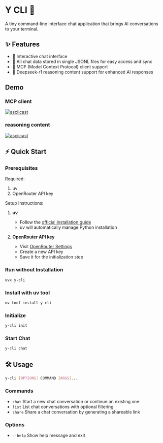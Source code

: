 # Y CLI 🚀

A tiny command-line interface chat application that brings AI conversations to your terminal.

## ✨ Features

- 💬 Interactive chat interface
- 📝 All chat data stored in single JSONL files for easy access and sync
- 🔗 MCP (Model Context Protocol) client support
- 🤔 Deepseek-r1 reasoning content support for enhanced AI responses

## Demo

### MCP client
[![asciicast](https://asciinema.org/a/701901.svg)](https://asciinema.org/a/701901)

### reasoning content
[![asciicast](https://asciinema.org/a/701903.svg)](https://asciinema.org/a/701903)

## ⚡ Quick Start

### Prerequisites

Required:
1. uv
2. OpenRouter API key

Setup Instructions:
1. **uv**
   - Follow the [official installation guide](https://docs.astral.sh/uv/getting-started/installation/)
   - uv will automatically manage Python installation

2. **OpenRouter API key**
   - Visit [OpenRouter Settings](https://openrouter.ai/settings/keys)
   - Create a new API key
   - Save it for the initialization step

### Run without Installation
```bash
uvx y-cli
```

### Install with uv tool
```bash
uv tool install y-cli
```

### Initialize
```bash
y-cli init
```

### Start Chat
```bash
y-cli chat
```

## 🛠️ Usage

```bash
y-cli [OPTIONS] COMMAND [ARGS]...
```

### Commands
- `chat`   Start a new chat conversation or continue an existing one
- `list`   List chat conversations with optional filtering
- `share`  Share a chat conversation by generating a shareable link

### Options
- `--help`  Show help message and exit

